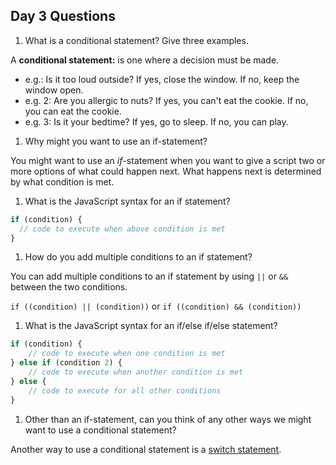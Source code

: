 ## Day 3 Questions

1. What is a conditional statement? Give three examples.

  A **conditional statement:** is one where a decision must be made.

  * e.g.: Is it too loud outside? If yes, close the window. If no, keep the window open.
  * e.g. 2: Are you allergic to nuts? If yes, you can't eat the cookie. If no, you can eat the cookie.
  * e.g. 3: Is it your bedtime? If yes, go to sleep. If no, you can play.


1. Why might you want to use an if-statement?

  You might want to use an *if*-statement when you want to give a script two or more options of what could happen next. What happens next is determined by what condition is met.

1. What is the JavaScript syntax for an if statement?

  ```JavaScript
  if (condition) {
    // code to execute when above condition is met
  }
  ```

1. How do you add multiple conditions to an if statement?

  You can add multiple conditions to an if statement by using `||` or `&&` between the two conditions.

  `if ((condition) || (condition))` or `if ((condition) && (condition))`

1. What is the JavaScript syntax for an if/else if/else statement?

  ```JavaScript
  if (condition) {
      // code to execute when one condition is met
  } else if (condition 2) {
      // code to execute when another condition is met
  } else {
      // code to execute for all other conditions
  }
  ```

1. Other than an if-statement, can you think of any other ways we might want to use a conditional statement?

  Another way to use a conditional statement is a [switch statement](https://developer.mozilla.org/en-US/docs/Web/JavaScript/Reference/Statements/switch).
